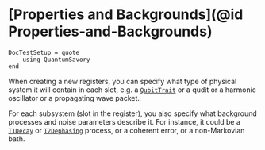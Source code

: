 # [Properties and Backgrounds](@id Properties-and-Backgrounds)

```@meta
DocTestSetup = quote
    using QuantumSavory
end
```

When creating a new registers, you can specify what type of physical system it will contain in each slot,
e.g. a [`QubitTrait`](@ref) or a qudit or a harmonic oscillator or a propagating wave packet.

For each subsystem (slot in the register), you also specify what background processes and noise parameters describe it.
For instance, it could be a [`T1Decay`](@ref) or [`T2Dephasing`](@ref) process, or a coherent error, or a non-Markovian bath.